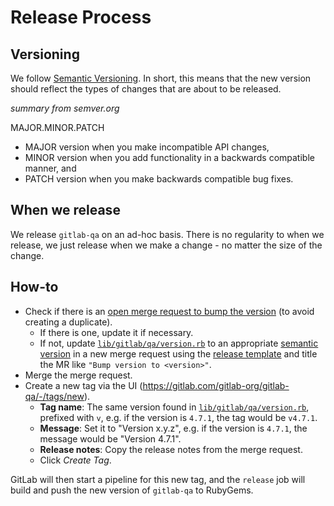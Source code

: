 # Release Process

## Versioning

We follow [Semantic Versioning](https://semver.org).  In short, this means that the new version should reflect the types of changes that are about to be released.

*summary from semver.org*

MAJOR.MINOR.PATCH

- MAJOR version when you make incompatible API changes,
- MINOR version when you add functionality in a backwards compatible manner, and
- PATCH version when you make backwards compatible bug fixes.

## When we release

We release `gitlab-qa` on an ad-hoc basis.  There is no regularity to when we release, we just release
when we make a change - no matter the size of the change.

## How-to

- Check if there is an [open merge request to bump the version](https://gitlab.com/gitlab-org/gitlab-qa/merge_requests?scope=all&utf8=%E2%9C%93&state=opened&search=bump+version) (to avoid creating a duplicate).
  - If there is one, update it if necessary.
  - If not, update [`lib/gitlab/qa/version.rb`] to an appropriate [semantic version](https://semver.org) in a new merge request using the [release template](https://gitlab.com/gitlab-org/gitlab-qa/blob/master/.gitlab/merge_request_templates/Release.md)
    and title the MR like `"Bump version to <version>"`.
- Merge the merge request.
- Create a new tag via the UI (https://gitlab.com/gitlab-org/gitlab-qa/-/tags/new).
  * **Tag name**: The same version found in [`lib/gitlab/qa/version.rb`], prefixed with `v`, e.g. if the version is `4.7.1`, the tag would be `v4.7.1`.
  * **Message**: Set it to "Version x.y.z", e.g. if the version is `4.7.1`, the message would be "Version 4.7.1".
  * **Release notes**: Copy the release notes from the merge request.
  * Click *Create Tag*.
  
GitLab will then start a pipeline for this new tag, and the `release` job will build and push the new version of `gitlab-qa` to RubyGems.

[`lib/gitlab/qa/version.rb`]: https://gitlab.com/gitlab-org/gitlab-qa/blob/master/lib/gitlab/qa/version.rb#L3
